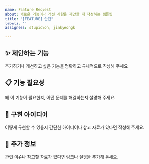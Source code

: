 ```yaml
---
name: Feature Request
about: 새로운 기능이나 개선 사항을 제안할 때 작성하는 템플릿
title: "[FEATURE] 안건"
labels: ''
assignees: stupidyoh, jinkyeongk

---
```


## ✨ 제안하는 기능
추가하거나 개선하고 싶은 기능을 명확하고 구체적으로 작성해 주세요.

## 📋 기능 필요성
왜 이 기능이 필요한지, 어떤 문제를 해결하는지 설명해 주세요.

## 🧩 구현 아이디어
어떻게 구현할 수 있을지 간단한 아이디어나 참고 자료가 있다면 작성해 주세요.

## 📑 추가 정보
관련 이슈나 참고할 자료가 있다면 링크나 설명을 추가해 주세요.
